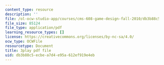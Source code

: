 ```yaml
---
content_type: resource
description: ''
file: /ol-ocw-studio-app/courses/cms-608-game-design-fall-2010/db3b88c5ecbea7d4e95a612ef919e4eb_68555.pdf
file_size: 85124
file_type: application/pdf
learning_resource_types: []
license: https://creativecommons.org/licenses/by-nc-sa/4.0/
ocw_type: OCWFile
resourcetype: Document
title: 3play pdf file
uid: db3b88c5-ecbe-a7d4-e95a-612ef919e4eb
---
```

